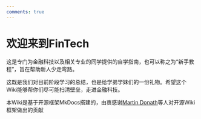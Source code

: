 ```yaml
---
comments: true
---
```

# 欢迎来到FinTech

这是专门为金融科技以及相关专业的同学提供的自学指南，也可以称之为“新手教程”，旨在帮助新人少走弯路。

这既是我们对目前阶段学习的总结，也是给学弟学妹们的一份礼物。希望这个Wiki能够帮你们尽可能扫清壁垒，走进金融科技。

本Wiki是基于开源框架MkDocs搭建的，由衷感谢[Martin Donath](https://github.com/squidfunk)等人对开源Wiki框架做出的贡献
